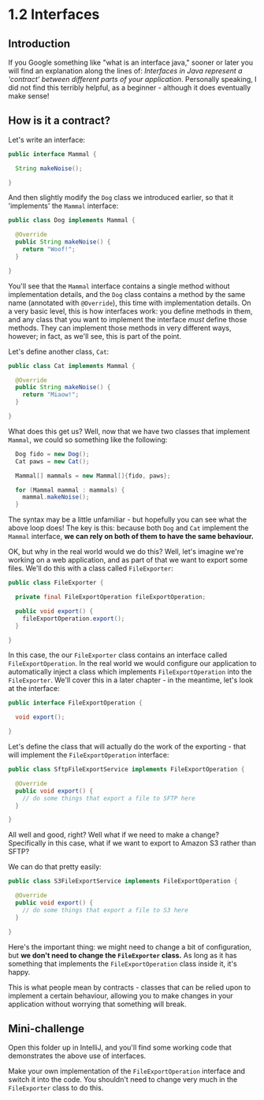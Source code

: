 # 1.2 Interfaces

## Introduction

If you Google something like "what is an interface java," sooner or later you will find an explanation along the lines of: _Interfaces in Java represent a 'contract' between different parts of your application_. Personally speaking, I did not find this terribly helpful, as a beginner - although it does eventually make sense!

## How is it a contract?
Let's write an interface:

```java
public interface Mammal {

  String makeNoise();

}
```

And then slightly modify the `Dog` class we introduced earlier, so that it 'implements' the `Mammal` interface:

```java
public class Dog implements Mammal {

  @Override
  public String makeNoise() {
    return "Woof!";
  }

}
```

You'll see that the `Mammal` interface contains a single method without implementation details, and the `Dog` class contains a method by the same name (annotated with `@Override`), this time with implementation details. On a very basic level, this is how interfaces work: you define methods in them, and any class that you want to implement the interface *must* define those methods. They can implement those methods in very different ways, however; in fact, as we'll see, this is part of the point.

 Let's define another class, `Cat`:

```java
public class Cat implements Mammal {

  @Override
  public String makeNoise() {
    return "Miaow!";
  }

}
```

What does this get us? Well, now that we have two classes that implement `Mammal`, we could so something like the following:

```java
  Dog fido = new Dog();
  Cat paws = new Cat();

  Mammal[] mammals = new Mammal[]{fido, paws};

  for (Mammal mammal : mammals) {
    mammal.makeNoise();
  }
```

The syntax may be a little unfamiliar - but hopefully you can see what the above loop does! The key is this: because both `Dog` and `Cat` implement the `Mammal` interface, **we can rely on both of them to have the same behaviour.**

OK, but why in the real world would we do this? Well, let's imagine we're working on a web application, and as part of that we want to export some files. We'll do this with a class called `FileExporter`:

```java
public class FileExporter {

  private final FileExportOperation fileExportOperation;

  public void export() {
    fileExportOperation.export();
  }

}
```

In this case, the our `FileExporter` class contains an interface called `FileExportOperation`. In the real world we would configure our application to automatically inject a class which implements `FileExportOperation` into the `FileExporter`. We'll cover this in a later chapter - in the meantime, let's look at the interface:

```java
public interface FileExportOperation {

  void export();

}
```

Let's define the class that will actually do the work of the exporting - that will implement the `FileExportOperation` interface:

```java
public class SftpFileExportService implements FileExportOperation {

  @Override
  public void export() {
    // do some things that export a file to SFTP here
  }

}
```

All well and good, right? Well what if we need to make a change? Specifically in this case, what if we want to export to Amazon S3 rather than SFTP?

We can do that pretty easily:

```java
public class S3FileExportService implements FileExportOperation {

  @Override
  public void export() {
    // do some things that export a file to S3 here
  }

}
```

Here's the important thing: we might need to change a bit of configuration, but **we don't need to change the `FileExporter` class.** As long as it has something that implements the `FileExportOperation` class inside it, it's happy.

This is what people mean by contracts - classes that can be relied upon to implement a certain behaviour, allowing you to make changes in your application without worrying that something will break.

## Mini-challenge
Open this folder up in IntelliJ, and you'll find some working code that demonstrates the above use of interfaces.

Make your own implementation of the `FileExportOperation` interface and switch it into the code. You shouldn't need to change very much in the `FileExporter` class to do this.
